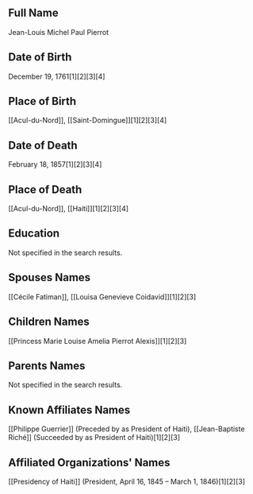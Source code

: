 ## Full Name
Jean-Louis Michel Paul Pierrot

## Date of Birth
December 19, 1761[1][2][3][4]

## Place of Birth
[[Acul-du-Nord]], [[Saint-Domingue]][1][2][3][4]

## Date of Death
February 18, 1857[1][2][3][4]

## Place of Death
[[Acul-du-Nord]], [[Haiti]][1][2][3][4]

## Education
Not specified in the search results.

## Spouses Names
[[Cécile Fatiman]], [[Louisa Genevieve Coidavid]][1][2][3]

## Children Names
[[Princess Marie Louise Amelia Pierrot Alexis]][1][2][3]

## Parents Names
Not specified in the search results.

## Known Affiliates Names
[[Philippe Guerrier]] (Preceded by as President of Haiti),
[[Jean-Baptiste Riché]] (Succeeded by as President of Haiti)[1][2][3]

## Affiliated Organizations' Names
[[Presidency of Haiti]] (President, April 16, 1845 – March 1, 1846)[1][2][3]

